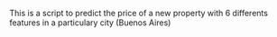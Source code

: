 This is a script to predict the price of a new property with 6 differents features in a particulary city (Buenos Aires)
